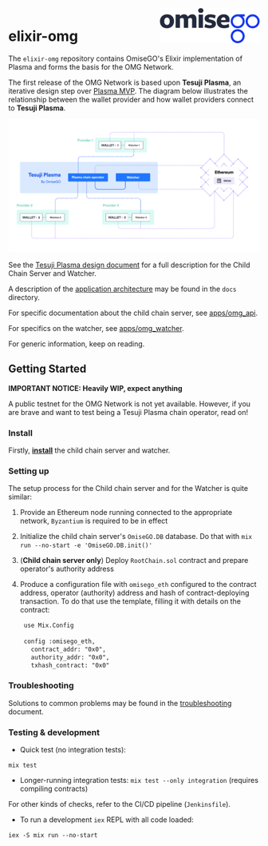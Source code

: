 <img src="assets/logo.png" align="right" />

# elixir-omg
The `elixir-omg` repository contains OmiseGO's Elixir implementation of Plasma and forms the basis for the OMG Network.

The first release of the OMG Network is based upon **Tesuji Plasma**, an iterative design step over [Plasma MVP](../plasma-mvp). The diagram below illustrates the relationship between the wallet provider and how wallet providers connect to **Tesuji Plasma**.

![eWallet server and OMG Network](assets/OMG-network-eWallet.jpg)

See the [Tesuji Plasma design document](FIXME) for a full description for the Child Chain Server and Watcher.

A description of the [application architecture](docs/architecture.md) may be found in the `docs` directory.

For specific documentation about the child chain server, see [apps/omg_api](apps/omg_api).

For specifics on the watcher, see [apps/omg_watcher](apps/omg_watcher).

For generic information, keep on reading.

## Getting Started
**IMPORTANT NOTICE: Heavily WIP, expect anything**

A public testnet for the OMG Network is not yet available. However, if you are brave and want to test being a Tesuji Plasma chain operator, read on!

### Install
Firstly, **[install](docs/install.md)** the child chain server and watcher.

### Setting up
The setup process for the Child chain server and for the Watcher is quite similar:

1. Provide an Ethereum node running connected to the appropriate network, `Byzantium` is required to be in effect
1. Initialize the child chain server's `OmiseGO.DB` database.
Do that with `mix run --no-start -e 'OmiseGO.DB.init()'`
1. (**Child chain server only**) Deploy `RootChain.sol` contract and prepare operator's authority address
1. Produce a configuration file with `omisego_eth` configured to the contract address, operator (authority) address and hash of contract-deploying transaction.
To do that use the template, filling it with details on the contract:

        use Mix.Config

        config :omisego_eth,
          contract_addr: "0x0",
          authority_addr: "0x0",
          txhash_contract: "0x0"

### Troubleshooting
Solutions to common problems may be found in the [troubleshooting](docs/troubleshooting.md) document.

### Testing & development

- Quick test (no integration tests):
```
mix test
```
- Longer-running integration tests: ```mix test --only integration``` (requires compiling contracts)

For other kinds of checks, refer to the CI/CD pipeline (`Jenkinsfile`).

- To run a development `iex` REPL with all code loaded:
```
iex -S mix run --no-start
```
